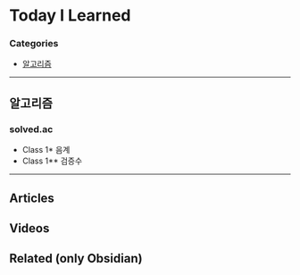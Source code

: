 # Today I Learned

### Categories
- [알고리즘](#알고리즘)

---

## 알고리즘
###  solved.ac
* Class 1* 음계
* Class 1** 검증수

---

## Articles

## Videos

## Related (only Obsidian)